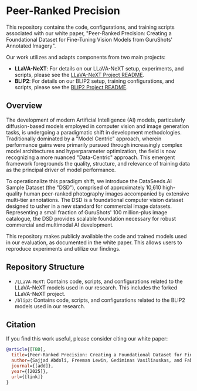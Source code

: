 # Peer-Ranked Precision

This repository contains the code, configurations, and training scripts associated with our white paper, "Peer-Ranked Precision: Creating a Foundational Dataset for Fine-Tuning Vision Models from GuruShots' Annotated Imagery".

Our work utilizes and adapts components from two main projects:
*   **LLaVA-NeXT**: For details on our LLaVA-NeXT setup, experiments, and scripts, please see the [LLaVA-NeXT Project README](./LLaVA-NeXT/README.md).
*   **BLIP2**: For details on our BLIP2 setup, training configurations, and scripts, please see the [BLIP2 Project README](./blip2/README.md).

## Overview
The development of modern Artificial Intelligence (AI) models, particularly diffusion-based models employed in computer vision and image generation tasks, is undergoing a paradigmatic shift in development methodologies. Traditionally dominated by a "Model Centric" approach, wherein performance gains were primarily pursued through increasingly complex model architectures and hyperparameter optimization, the field is now recognizing a more nuanced "Data-Centric" approach. This emergent framework foregrounds the quality, structure, and relevance of training data as the principal driver of model performance.

To operationalize this paradigm shift, we introduce the DataSeeds.AI Sample Dataset (the "DSD"), comprised of approximately 10,610 high-quality human peer-ranked photography images accompanied by extensive multi-tier annotations. The DSD is a foundational computer vision dataset designed to usher in a new standard for commercial image datasets. Representing a small fraction of GuruShots' 100 million-plus image catalogue, the DSD provides scalable foundation necessary for robust commercial and multimodal AI development.

This repository makes publicly available the code and trained models used in our evaluation, as documented in the white paper. This allows users to reproduce experiments and utilize our findings.

## Repository Structure
- `/LLaVA-NeXT`: Contains code, scripts, and configurations related to the LLaVA-NeXT models used in our research. This includes the forked LLaVA-NeXT project.
- `/blip2`: Contains code, scripts, and configurations related to the BLIP2 models used in our research.

## Citation
If you find this work useful, please consider citing our white paper:
```bibtex
@article{[TBD],
  title={Peer-Ranked Precision: Creating a Foundational Dataset for Fine-Tuning Vision Models from GuruShots' Annotated Imagery},
  author={Sajjad Abdoli, Freeman Lewin, Gediminas Vasiliauskas, and Fabian Schonholz},
  journal={[add]},
  year={[2025]},
  url={[link]}
}
```
